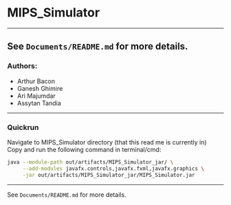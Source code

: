 # MIPS_Simulator

---
See `Documents/README.md` for more details.
---
### Authors: 
- Arthur Bacon
- Ganesh Ghimire
- Ari Majumdar
- Assytan Tandia
---

### Quickrun
Navigate to MIPS_Simulator directory (that this read me is currently in)<br>
Copy and run the following command in terminal/cmd:
```bash
java --module-path out/artifacts/MIPS_Simulator_jar/ \
     --add-modules javafx.controls,javafx.fxml,javafx.graphics \
     -jar out/artifacts/MIPS_Simulator_jar/MIPS_Simulator.jar
```
---
See `Documents/README.md` for more details.
